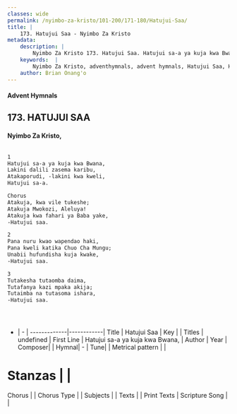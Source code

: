```yaml
---
classes: wide
permalink: /nyimbo-za-kristo/101-200/171-180/Hatujui-Saa/
title: |
    173. Hatujui Saa - Nyimbo Za Kristo
metadata:
    description: |
        Nyimbo Za Kristo 173. Hatujui Saa. Hatujui sa-a ya kuja kwa Bwana, Lakini dalili zasema karibu, Atakaporudi, -lakini kwa kweli, Hatujui sa-a.  Chorus Atakuja, kwa vile tukeshe; Atakuja Mwokozi, Aleluya! Atakuja kwa fahari ya Baba yake, -Hatujui saa.  
    keywords:  |
        Nyimbo Za Kristo, adventhymnals, advent hymnals, Hatujui Saa, Hatujui sa-a ya kuja kwa Bwana,. 
    author: Brian Onang'o
---
```


#### Advent Hymnals
## 173. HATUJUI SAA
####  Nyimbo Za Kristo,

```txt

1
Hatujui sa-a ya kuja kwa Bwana,
Lakini dalili zasema karibu,
Atakaporudi, -lakini kwa kweli,
Hatujui sa-a.

Chorus
Atakuja, kwa vile tukeshe;
Atakuja Mwokozi, Aleluya!
Atakuja kwa fahari ya Baba yake,
-Hatujui saa.

2
Pana nuru kwao wapendao haki,
Pana kweli katika Chuo Cha Mungu;
Unabii hufundisha kuja kwake,
-Hatujui saa.

3
Tutakesha tutaomba daima,
Tutafanya kazi mpaka akija;
Tutaimba na tutasoma ishara,
-Hatujui saa.





```

- |   -  |
-------------|------------|
Title | Hatujui Saa |
Key |  |
Titles | undefined |
First Line | Hatujui sa-a ya kuja kwa Bwana, |
Author | 
Year | 
Composer| |
Hymnal|  - |
Tune|  |
Metrical pattern | |
# Stanzas |  |
Chorus |  |
Chorus Type |  |
Subjects | |
Texts |  |
Print Texts | 
Scripture Song |  |
    
